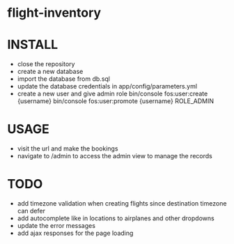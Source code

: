 flight-inventory
================


INSTALL
=======
* close the repository
* create a new database
* import the database from db.sql
* update the database credentials in app/config/parameters.yml
* create a new user and give admin role
bin/console fos:user:create {username}
bin/console fos:user:promote {username} ROLE_ADMIN

USAGE
=====
* visit the url and make the bookings
* navigate to /admin to access the admin view to manage the records

TODO
====
* add timezone validation when creating flights since destination timezone can defer
* add autocomplete like in locations to airplanes and other dropdowns
* update the error messages
* add ajax responses for the page loading

